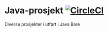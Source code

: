 # Java-prosjekt [![CircleCI](https://circleci.com/gh/espenwaaga/java-prosjekt.svg?style=svg)](https://circleci.com/gh/espenwaaga/java-prosjekt)

Diverse prosjekter i utført i Java
Bare
